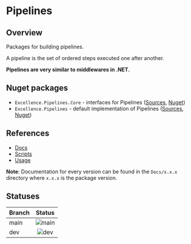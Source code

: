 # Pipelines

## Overview

Packages for building pipelines.

A pipeline is the set of ordered steps executed one after another.

**Pipelines are very similar to middlewares in .NET.**

## Nuget packages

 - `Excellence.Pipelines.Core` - interfaces for Pipelines ([Sources](./Excellence.Pipelines/Sources/Excellence.Pipelines.Core), [Nuget](https://www.nuget.org/packages/Excellence.Pipelines.Core/))
 - `Excellence.Pipelines` - default implementation of Pipelines ([Sources](./Excellence.Pipelines/Sources/Excellence.Pipelines), [Nuget](https://www.nuget.org/packages/Excellence.Pipelines/))

## References

  - [Docs](./Excellence.Pipelines/Docs)
  - [Scripts](./Excellence.Pipelines/Scripts)
  - [Usage](./Excellence.Pipelines/Nugets/Readme.md)


**Note**: Documentation for every version can be found in the `Docs/x.x.x` directory where `x.x.x` is the package version.

## Statuses

| Branch | Status |
|:------ |:------:|
| main   | ![main](https://badgen.net/github/checks/ExcellenceDevelopment/Excellence.Pipelines/main/build-and-test?label&cache=300) |
| dev    | ![dev](https://badgen.net/github/checks/ExcellenceDevelopment/Excellence.Pipelines/dev/build-and-test?label&cache=300) |
